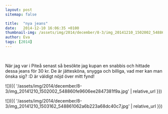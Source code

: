 ```yaml
---
layout: post
sitemap: false

title:  "nya jeans"
date:   2014-12-10 16:06:35 +0100
thumbnail-img: /assets/img/2014/december/8-3/img_20141210_1502002_548860fe9606ee2847381f9a.jpg
author: Eva
tags: [2014]
---
```


 




När jag var i Piteå senast så besökte jag kupan en snabbis och hittade dessa jeans för 30 kr. De är jättesköna, snygga och billiga, vad mer kan man önska sig? :D är väldigt nöjd över mitt fynd!

![]({{ '/assets/img/2014/december/8-3/img_20141210_1502002_548860fe9606ee2847381f9a.jpg'  | relative_url }})

![]({{ '/assets/img/2014/december/8-3/img_20141210_1503162_548861062a6b223a68dc40c7.jpg'  | relative_url }})

